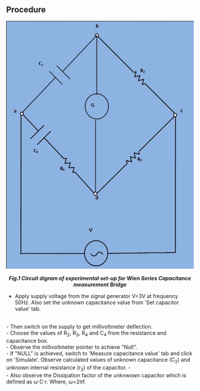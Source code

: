 ## Procedure

<div align="center">
<img src="images/procedure.jpg" />

***Fig.1 Circuit digram of experimental set-up for Wien Series Capacitance measurement Bridge***
</div>

- Apply supply voltage from the signal generator V=3V at frequency 50Hz. Also set the unknown capacitance value from 'Set capacitor value' tab.
 </br>
- Then switch on the supply to get millivoltmeter deflection.
 </br>
- Choose the values of  R<sub>2</sub>, R<sub>3</sub>, R<sub>4</sub> and C<sub>4</sub> from the resistance and capacitance box.
 </br>
- Observe the millivoltmeter pointer to achieve "Null".
 </br>
- If "NULL" is achieved, switch to 'Measure capacitance value' tab and click on 'Simulate'. Observe calculated values of unknown capacitance (C<sub>2</sub>) and unknown internal resistance (r<sub>2</sub>) of the capacitor.
-
 </br>
- Also observe the Dissipation factor of the unknwown capacitor which is defined as ω⋅C⋅r. Where, ω=2πf.
<script id="MathJax-script" async src="https://cdn.jsdelivr.net/npm/mathjax@3/es5/tex-mml-chtml.js"></script>
